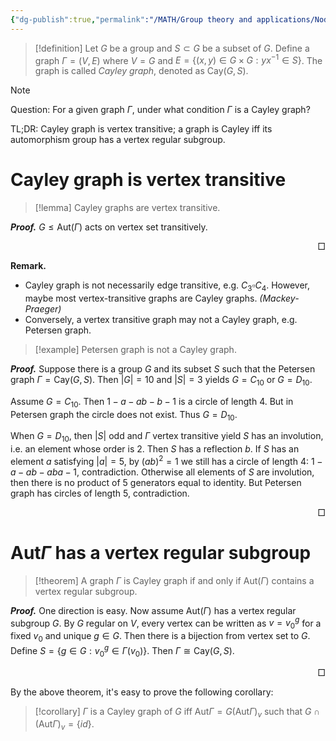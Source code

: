 ```yaml
---
{"dg-publish":true,"permalink":"/MATH/Group theory and applications/Nodes/4.2 Cayley graph: judgement/","dgPassFrontmatter":true}
---
```



> [!definition]
> Let $G$ be a group and $S\subset G$ be a subset of $G$. Define a graph $\Gamma=(V,E)$ where $V=G$ and $E=\{(x,y)\in G\times G:yx^{-1}\in S\}$. The graph is called *Cayley graph*, denoted as $\mathrm{Cay}(G,S)$.

> [!note] 
> Question: For a given graph $\Gamma$, under what condition $\Gamma$ is a Cayley graph?
> 
> TL;DR: Cayley graph is vertex transitive; a graph is Cayley iff its automorphism group has a vertex regular subgroup.

# Cayley graph is vertex transitive

> [!lemma]
> Cayley graphs are vertex transitive.

**_Proof._**
$G\leqslant \mathrm{Aut}(\Gamma)$ acts on vertex set transitively. 
<p align="right">□</p>


**Remark.** 
- Cayley graph is not necessarily edge transitive, e.g. $C_3\square C_4$. However, maybe most vertex-transitive graphs are Cayley graphs. *(Mackey-Praeger)*
- Conversely, a vertex transitive graph may not a Cayley graph, e.g. Petersen graph.


> [!example]
> Petersen graph is not a Cayley graph.

**_Proof._**
Suppose there is a group $G$ and its subset $S$ such that the Petersen graph $\Gamma=\mathrm{Cay}(G,S)$. Then $|G|=10$ and $|S|=3$ yields $G=C_{10}$ or $G=D_{10}$.

Assume $G=C_{10}$. Then $1-a-ab-b-1$ is a circle of length $4$. But in Petersen graph the circle does not exist. Thus $G=D_{10}$.

When $G=D_{10}$, then $|S|$ odd and $\Gamma$ vertex transitive yield $S$ has an involution, i.e. an element whose order is $2$. Then $S$ has a reflection $b$. If $S$ has an element $a$ satisfying $|a|=5$, by $(ab)^2=1$ we still has a circle of length 4: $1-a-ab-aba-1$, contradiction. Otherwise all elements of $S$ are involution, then there is no product of 5 generators equal to identity. But Petersen graph has circles of length 5, contradiction.
<p align="right">□</p>

# $\mathrm{Aut}\Gamma$ has a vertex regular subgroup

> [!theorem]
> A graph $\Gamma$ is Cayley graph if and only if $\mathrm{Aut}(\Gamma)$ contains a vertex regular subgroup.

**_Proof._**
One direction is easy. Now assume $\mathrm{Aut}(\Gamma)$ has a vertex regular subgroup $G$. By $G$ regular on $V$, every vertex can be written as $v=v_0^g$ for a fixed $v_0$ and unique $g\in G$. Then there is a bijection from vertex set to $G$. Define $S=\{g\in G:v_0^g\in\Gamma(v_0)\}$. Then $\Gamma\cong \mathrm{Cay}(G,S)$. 
<p align="right">□</p>


By the above theorem, it's easy to prove the following corollary:

> [!corollary]
> $\Gamma$ is a Cayley graph of $G$ iff $\mathrm{Aut}\Gamma=G(\mathrm{Aut}\Gamma)_v$ such that $G\cap (\mathrm{Aut}\Gamma)_v=\{id\}$.

